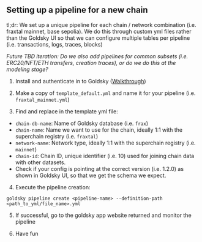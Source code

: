 ## Setting up a pipeline for a new chain
tl;dr: We set up a unique pipeline for each chain / network combination (i.e. fraxtal mainnet, base sepolia). We do this through custom yml files rather than the Goldsky UI so that we can configure multiple tables per pipeline (i.e. transactions, logs, traces, blocks) 

*Future TBD iteration: Do we also add pipelines for common subsets (i.e. ERC20/NFT/ETH transfers, creation traces), or do we do this at the modeling stage?*

1. Install and authenticate in to Goldsky ([Walkthrough](https://docs.goldsky.com/mirror/guides/get-started))

2. Make a copy of `template_default.yml` and name it for your pipeline (i.e. `fraxtal_mainnet.yml`) 

3. Find and replace in the template yml file:
- `chain-db-name`: Name of Goldsky database (i.e. `frax`)
- `chain-name`: Name we want to use for the chain, ideally 1:1 with the superchain registry (i.e. `fraxtal`)
- `network-name`: Network type, ideally 1:1 with the superchain registry (i.e. `mainnet`)
- `chain-id`: Chain ID, unique identifier (i.e. 10) used for joining chain data with other datasets.
- Check if your config is pointing at the correct version (i.e. 1.2.0) as shown in Goldsky UI, so that we get the schema we expect.

4. Execute the pipeline creation:
```
goldsky pipeline create <pipeline-name> --definition-path <path_to_yml/file_name>.yml
```

5. If successful, go to the goldsky app website returned and monitor the pipeline

6. Have fun

